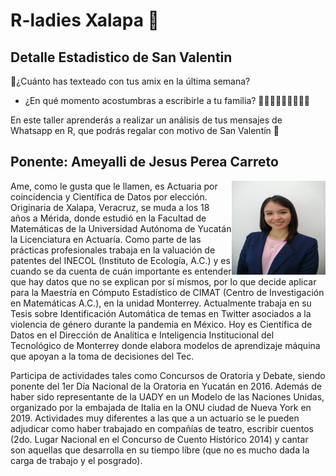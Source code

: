 # R-ladies Xalapa 💜

## Detalle Estadistico de San Valentin

📲¿Cuánto has texteado con tus amix en la última semana? 
- ¿En qué momento acostumbras a escribirle a tu familia? 👩🏻👵🏼🧑🏼‍🦰👧🏽 

En este taller aprenderás a realizar un análisis de tus mensajes de Whatsapp en R, que podrás regalar con motivo de San Valentín 💜


## Ponente: Ameyalli de Jesus Perea Carreto

<img src="img/ame.jpeg"  width="150" height="150" align="right" />

Ame, como le gusta que le llamen, es Actuaria por coincidencia y Científica de Datos por elección. Originaria de Xalapa, Veracruz, se muda a los 18 años a Mérida, donde estudió en la Facultad de Matemáticas de la Universidad Autónoma de Yucatán la Licenciatura en Actuaría. Como parte de las prácticas profesionales trabaja en la valuación de patentes del INECOL (Instituto de Ecología, A.C.) y es cuando se da cuenta de cuán importante es entender que hay datos que no se explican por sí mismos, por lo que decide aplicar para la Maestría en Cómputo Estadístico de CIMAT (Centro de Investigación en Matemáticas A.C.), en la unidad Monterrey. Actualmente trabaja en su Tesis sobre Identificación Automática de temas en Twitter asociados a la violencia de género durante la pandemia en México. Hoy es Científica de Datos en el Dirección de Analítica e Inteligencia Institucional del Tecnológico de Monterrey donde elabora modelos de aprendizaje máquina que apoyan a la toma de decisiones del Tec.


Participa de actividades tales como Concursos de Oratoria y Debate, siendo ponente del 1er Día Nacional de la Oratoria en Yucatán en 2016. Además de haber sido representante de la UADY en un Modelo de las Naciones Unidas, organizado por la embajada de Italia en la ONU ciudad de Nueva York en 2019.  Actividades muy diferentes a las que a un actuario se le pueden adjudicar como haber trabajado en compañías de teatro, escribir cuentos (2do. Lugar Nacional en el Concurso de Cuento Histórico 2014) y cantar son aquellas que desarrolla en su tiempo libre (que no es mucho dada la carga de trabajo y el posgrado).

